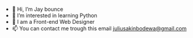 - 👋 Hi, I’m Jay bounce
- 👀 I’m interested in learning Python
- 🌱 I am a Front-end Web Designer
- 📫 You can  contact me trough this email juliusakinbodewa@gmail.com

<!---
jay-bounce2024/jay-bounce2024 is a ✨ special ✨ repository because its `README.md` (this file) appears on your GitHub profile.
You can click the Preview link to take a look at your changes.
--->
